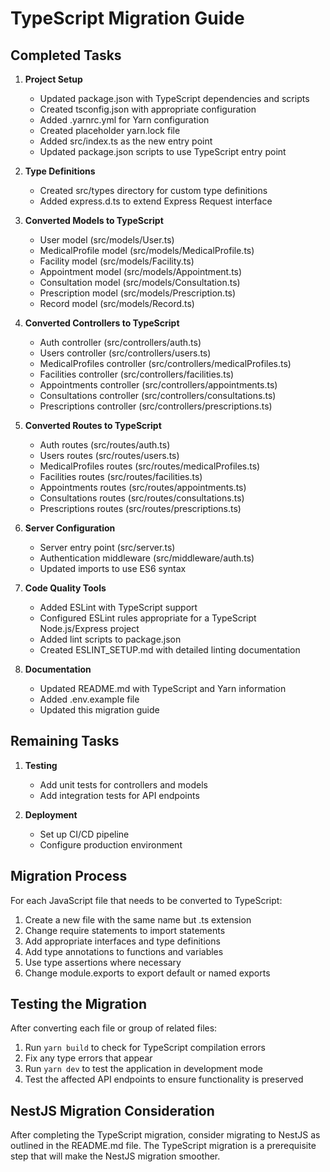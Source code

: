 # TypeScript Migration Guide

## Completed Tasks

1. **Project Setup**
   - Updated package.json with TypeScript dependencies and scripts
   - Created tsconfig.json with appropriate configuration
   - Added .yarnrc.yml for Yarn configuration
   - Created placeholder yarn.lock file
   - Added src/index.ts as the new entry point
   - Updated package.json scripts to use TypeScript entry point

2. **Type Definitions**
   - Created src/types directory for custom type definitions
   - Added express.d.ts to extend Express Request interface

3. **Converted Models to TypeScript**
   - User model (src/models/User.ts)
   - MedicalProfile model (src/models/MedicalProfile.ts)
   - Facility model (src/models/Facility.ts)
   - Appointment model (src/models/Appointment.ts)
   - Consultation model (src/models/Consultation.ts)
   - Prescription model (src/models/Prescription.ts)
   - Record model (src/models/Record.ts)

4. **Converted Controllers to TypeScript**
   - Auth controller (src/controllers/auth.ts)
   - Users controller (src/controllers/users.ts)
   - MedicalProfiles controller (src/controllers/medicalProfiles.ts)
   - Facilities controller (src/controllers/facilities.ts)
   - Appointments controller (src/controllers/appointments.ts)
   - Consultations controller (src/controllers/consultations.ts)
   - Prescriptions controller (src/controllers/prescriptions.ts)

5. **Converted Routes to TypeScript**
   - Auth routes (src/routes/auth.ts)
   - Users routes (src/routes/users.ts)
   - MedicalProfiles routes (src/routes/medicalProfiles.ts)
   - Facilities routes (src/routes/facilities.ts)
   - Appointments routes (src/routes/appointments.ts)
   - Consultations routes (src/routes/consultations.ts)
   - Prescriptions routes (src/routes/prescriptions.ts)

6. **Server Configuration**
   - Server entry point (src/server.ts)
   - Authentication middleware (src/middleware/auth.ts)
   - Updated imports to use ES6 syntax

7. **Code Quality Tools**
   - Added ESLint with TypeScript support
   - Configured ESLint rules appropriate for a TypeScript Node.js/Express project
   - Added lint scripts to package.json
   - Created ESLINT_SETUP.md with detailed linting documentation

8. **Documentation**
   - Updated README.md with TypeScript and Yarn information
   - Added .env.example file
   - Updated this migration guide

## Remaining Tasks

1. **Testing**
   - Add unit tests for controllers and models
   - Add integration tests for API endpoints

2. **Deployment**
   - Set up CI/CD pipeline
   - Configure production environment

## Migration Process

For each JavaScript file that needs to be converted to TypeScript:

1. Create a new file with the same name but .ts extension
2. Change require statements to import statements
3. Add appropriate interfaces and type definitions
4. Add type annotations to functions and variables
5. Use type assertions where necessary
6. Change module.exports to export default or named exports

## Testing the Migration

After converting each file or group of related files:

1. Run `yarn build` to check for TypeScript compilation errors
2. Fix any type errors that appear
3. Run `yarn dev` to test the application in development mode
4. Test the affected API endpoints to ensure functionality is preserved

## NestJS Migration Consideration

After completing the TypeScript migration, consider migrating to NestJS as outlined in the README.md file. The TypeScript migration is a prerequisite step that will make the NestJS migration smoother.
